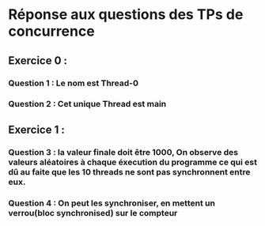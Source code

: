 # Réponse aux questions des TPs de concurrence

## Exercice 0 :
### Question 1 : Le nom est **Thread-0**
### Question 2 : Cet unique Thread est **main**

## Exercice 1 :
### Question 3 : la valeur finale doit être **1000**, On observe des valeurs aléatoires à chaque éxecution du programme ce qui est dû au faite que les 10 threads ne sont pas synchronnent entre eux. 
### Question 4 : On peut les synchroniser, en mettent un verrou(bloc synchronised) sur le compteur
